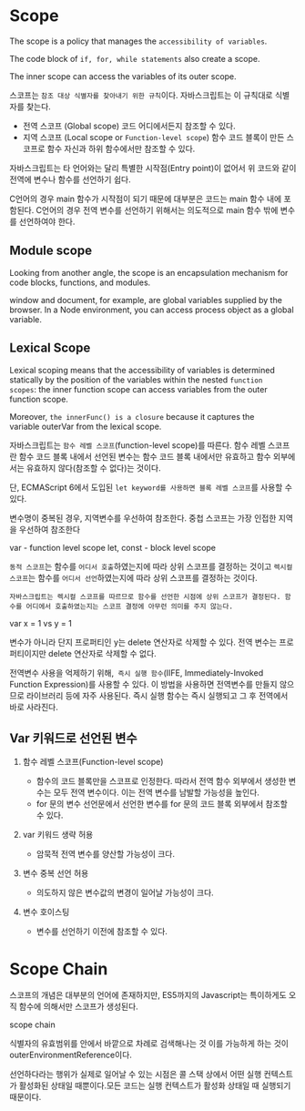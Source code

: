 # Scope

The scope is a policy that manages the `accessibility of variables`.

The code block of `if, for, while statements` also create a scope.

The inner scope can access the variables of its outer scope.

스코프는 `참조 대상 식별자를 찾아내기 위한 규칙`이다. 자바스크립트는 이 규칙대로 식별자를 찾는다.

- 전역 스코프 (Global scope)
  코드 어디에서든지 참조할 수 있다.
- 지역 스코프 (Local scope or `Function-level scope`)
  함수 코드 블록이 만든 스코프로 함수 자신과 하위 함수에서만 참조할 수 있다.

자바스크립트는 타 언어와는 달리 특별한 시작점(Entry point)이 없어서 위 코드와 같이 전역에 변수나 함수를 선언하기 쉽다.

C언어의 경우 main 함수가 시작점이 되기 때문에 대부분은 코드는 main 함수 내에 포함된다. C언어의 경우 전역 변수를 선언하기 위해서는 의도적으로 main 함수 밖에 변수를 선언하여야 한다.

## Module scope

Looking from another angle, the scope is an encapsulation mechanism for code blocks, functions, and modules.

window and document, for example, are global variables supplied by the browser. In a Node environment, you can access process object as a global variable.

## Lexical Scope

Lexical scoping means that the accessibility of variables is determined statically by the position of the variables within the nested `function scopes`: the inner function scope can access variables from the outer function scope.

Moreover, `the innerFunc() is a closure` because it captures the variable outerVar from the lexical scope.

자바스크립트는 `함수 레벨 스코프`(function-level scope)를 따른다. 함수 레벨 스코프란 함수 코드 블록 내에서 선언된 변수는 함수 코드 블록 내에서만 유효하고 함수 외부에서는 유효하지 않다(참조할 수 없다)는 것이다.

단, ECMAScript 6에서 도입된 `let keyword를 사용하면 블록 레벨 스코프`를 사용할 수 있다.

변수명이 중복된 경우, 지역변수를 우선하여 참조한다.
중첩 스코프는 가장 인접한 지역을 우선하여 참조한다

var - function level scope
let, const - block level scope

`동적 스코프`는 함수를 `어디서 호출`하였는지에 따라 상위 스코프를 결정하는 것이고
`렉시컬 스코프`는 함수를 `어디서 선언`하였는지에 따라 상위 스코프를 결정하는 것이다.

`자바스크립트는 렉시컬 스코프를 따르므로 함수를 선언한 시점에 상위 스코프가 결정된다. 함수를 어디에서 호출하였는지는 스코프 결정에 아무런 의미를 주지 않는다.`

var x = 1 vs y = 1

변수가 아니라 단지 프로퍼티인 y는 delete 연산자로 삭제할 수 있다. 전역 변수는 프로퍼티이지만 delete 연산자로 삭제할 수 없다.

전역변수 사용을 억제하기 위해,` 즉시 실행 함수`(IIFE, Immediately-Invoked Function Expression)를 사용할 수 있다. 이 방법을 사용하면 전역변수를 만들지 않으므로 라이브러리 등에 자주 사용된다. 즉시 실행 함수는 즉시 실행되고 그 후 전역에서 바로 사라진다.

## Var 키워드로 선언된 변수

1. 함수 레벨 스코프(Function-level scope)

   - 함수의 코드 블록만을 스코프로 인정한다. 따라서 전역 함수 외부에서 생성한 변수는 모두 전역 변수이다. 이는 전역 변수를 남발할 가능성을 높인다.
   - for 문의 변수 선언문에서 선언한 변수를 for 문의 코드 블록 외부에서 참조할 수 있다.

2. var 키워드 생략 허용

   - 암묵적 전역 변수를 양산할 가능성이 크다.

3. 변수 중복 선언 허용

   - 의도하지 않은 변수값의 변경이 일어날 가능성이 크다.

4. 변수 호이스팅
   - 변수를 선언하기 이전에 참조할 수 있다.

# Scope Chain

스코프의 개념은 대부분의 언어에 존재하지만, ES5까지의 Javascript는 특이하게도 오직 함수에 의해서만 스코프가 생성된다.

scope chain

식별자의 유효범위를 안에서 바깥으로 차례로 검색해나는 것
이를 가능하게 하는 것이 outerEnvironmentReference이다.

선언하다라는 행위가 실제로 일어날 수 있는 시점은 콜 스택 상에서 어떤 실행 컨텍스트가 활성화된 상태일 때뿐이다.모든 코드는 실행 컨텍스트가 활성화 상태일 때 실행되기 때문이다.

